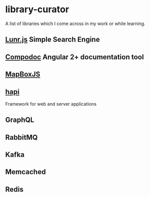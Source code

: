 # library-curator
A list of libraries which I come across in my work or while learning.

## [Lunr.js](https://github.com/olivernn/lunr.js/) Simple Search Engine

## [Compodoc](https://compodoc.github.io/website/) Angular 2+ documentation tool

## [MapBoxJS](https://www.mapbox.com/mapbox-gl-js/api/)

## [hapi](https://hapijs.com)
Framework for web and server applications

## GraphQL

## RabbitMQ

## Kafka

## Memcached

## Redis
